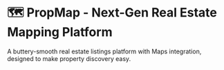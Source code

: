 # 🗺️ PropMap - Next-Gen Real Estate Mapping Platform

A buttery-smooth real estate listings platform with Maps integration, designed to make property discovery easy.